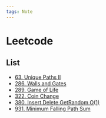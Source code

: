 ```yaml
---
tags: Note
---
```


Leetcode
===

List
---
- [63. Unique Paths II](/@lilybon/leetcode-63)
- [286. Walls and Gates](/@lilybon/leetcode-286)
- [289. Game of Life](/@lilybon/leetcode-289)
- [322. Coin Change](/@lilybon/leetcode-322)
- [380. Insert Delete GetRandom O(1)](/@lilybon/leetcode-380)
- [931. Minimum Falling Path Sum](/@lilybon/leetcode-931)